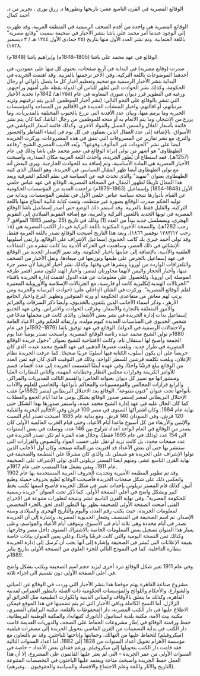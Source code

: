 



الوقائع المصرية في القرن التاسع عشر: تاريخها وتطورها 
د. رزق نوري ، تحرير من د. أحمد كمال

الوقائع المصرية هي واحدة من أقدم الصحف الرسمية في المنطقة العربية. وقد ظهرت إلى الوجود عندما أمر محمد علي باشا بنشر الأخبار في صحيفة سميت "وقايع مصرية" باللغة العثمانية. وتم نشر العدد الأول منها بتاريخ (٢٥ جمادى الأول ١٢٤٤ هـ / ٣ ديسمبر ١٨٢٨).
 
الوقائع في عهد محمد علي باشا (1805–1848م) وإبراهيم باشا (1848م)

صدرت (وقايع مصرية) في البداية في أربع صفحات، يحتوي كل منها على عمودين، في أحدهما الموضوعات باللغة التركية، وفي الآخر ترجمتها بالعربية. وقد اهتمت الجريدة في البداية بنشر الأخبار الرسمية مع تفخيم وتعظيم أخبار كل ما يتصل بالوالي أو رجال الحكومة. وكذلك نشر الحوادث التى تُظهر للناس أن الدولة يقظة على أمنهم وراحتهم.
ورغبة في التطوير قرر ديوان شورى المعاونة في عام (١٢٥٨هـ/ 1842م) تحديد الأخبار التي تنشر بالوقائع على النحو التالي: 
(نشر أخبار الموظفين الذين يتم ترقيتهم وتزيد مرتباتهم، أو اقالتهم، واخبار المنشأت الجديدة في الأقاليم من المساجد والمؤسسات الخيرية وما يرمم منها، وبيان عدد الأفدنة التى تزرع بالحبوب المختلفة بالمديريات، وما يزرع من الاشجار، وما يتم الانعام به أو منحه للموظفين من رجال الباشا، كما كان يتم نشر قائمة بأسعار الغلال والسمن العسل والمواد الاخرى، وكذلك قائمة اسعار المواشي في الأسواق، بالإضافة إلى عدد العمال الذين يعملون في كل يوم في إنشاء القناطر والجسور والترع، مع نشر تقارير عن المصروفات التى تنفق في هذه المشروعات، وركزت الجريدة ايضا على نشر "الحوداث غير المألوف وقوعها". 
ويُعد الأديب المصري الشيخ "رفاعه الطهطاوى" هو أشهر من تولى إدراة الوقائع في عصر محمد علي باشا وذلك في عام (1257هـ). فقد استطاع أن يُطور الجريدة، وأخذت اللغة العربية مكان الصدارة، وأصبحت الأخبار المصرية هى المادة الأساسية، وتم إضافة بند للحوادث الخارجية. ويرى البعض أنه مع تولى الطهطاوى أيضا ظهر المقال السياسي في الجريدة، وهو المقال الذى كتبه الطهطاوى بعنوان "تمهيد" والذى تحدث فيه عن السياسة في نظم الحكم الشرقية ويعد هذا المقال تاريخًا لظهور المقال في الصحافة  المصرية.
الوقائع في عهد عباس حلمي الأول (1848–1854) وإسماعيل (1863–1879م)
تراجعت العديد من المؤسسات الحكومية عن القيام بأدوارها نتيجة سياسة عباس حلمي الأول في تقليص المؤسسات. وبداية من توليه الحكم صدرت الوقائع بصورة غير منتظمه، وتمت كتابة غالبية المتاح منها باللغة التركية، والقليل فقط بالعربية. 
وقد استمر ذلك الوضع حتى أصدر إسماعيل باشا الوقائع المصرية في ثوبها الجديد باللغتين التركية والعربية، مع إضافة التقويم الميلادي إلى التقويم الهجري، وبمسلسل جديد يبدأ من العدد (1) وذلك في تاريخ (25 نوفمبر 1865 الموافق 7 رجب 1282هـ). والنسخة الأخيرة المكتوبة باللغة التركية في دار الكتب المصرية هي (١٨ رجب ١٢٨٣/١٢ نوفمبر ١٨٦٦)، وبعد هذا التاريخ أصبحت الوقائع تصدر باللغة العربية فقط. وقد تولى أحمد خيري بك كاتب الخديوي إسماعيل الإشراف على الوقائع، وارتقى أسلوبها الإنشائي في ذلك العصر، وساهمت في الحركة ألأدبية بما كانت تنشره من المقالات العلمية والأدبية، بالإضافة إلى عنايتها بأخبار الحكومة.  وقد تميز الإصدار الجديد من الوقائع في عهد إسماعيل بالحرص على طبعها وتوزيعها في ميعادها، ونقل الأخبار من الصحف والتلغرافات الواردة من أوروبا ونشرها في وقتها. وكذلك نشر أخبار أفريقيا لأن مصر جزء منها، وأخبار الحجاز واليمن لأنهما مجاورتان لمصر، وأخبار الهند لكون مصر أقصر طرقه الموصلة إلى أوروبا. وللحصول على معلومات عن هذه الدول اهتمت إدارة الجريدة باقتناء "الجرنالات الهندية إنكليزية كانت أو فارسية، مع الجرنالات الإسلامية والأوروباية المعتبرة لقلم الوقائع المصرية". وركزت في الشأن الداخلي على: 
(حوادث الترسانه والحربية ومن يرتب لهم معاش من متقاعدى الحكومة أو ورثة المتوفين  وتطهير الترع واخبار الجامع الأزهر ، وذكر أسماء الأجانب الذين يلتقون بالخديوي، وأيضا ذكر السرقات والجرائم والأمور المتعلقة بالتجارة والأسعار، وغرائب الحوادث والامراض، وفى عهد الخديو إسماعيل بدأت إدارة الجريدة في نشر بعض الأشعار، والذى كانت في مجملها مدحًا في شخص الخديوي في المناسبات العديدة كيوم مولده، وارتقائه للحكم وفي الأعياد العامة والاحتفالات الرسمية في الدولة). 
الوقائع في عهد توفيق باشا (1879–1892م)
فى عام 1880م تولى الشيخ محمد عبده رئاسة الوقائع المصرية. وأصبحت تصدر يومياً عدا يوم الجمعة وأصبح لها استقلال تام. وكانت الافتتاحية للشيخ بعنوان "دخول جريدة الوقائع المصرية فى طراز جديد، وبلغت عصرها الذهبى فى عهد الشيخ محمد عبده، الذي كان حريصاً على أن يكون أسلوب الكتابة فيها أسلوبًا عربيًا صحيحًا. كما عرفت الجريدة نظام الإعلان، وبلغت تكلفته قرشين للسطر الواحد، وذلك فى التوقيت الذي كان فيه ثمن العدد من الوقائع يبلغ قرشًا واحدًا. وفي عهده أيضًا انقسمت الجريدة إلى عدة أقسام: قسم للأوامر الكريمة وقرارات مجلس النظار وخطاباته المهمة، والثاني للنظارات العليا ومنشوراتها مع تمييز كل ديوان بعنوانه الخاص؛ والقسم الثالث للمديريات والمراكز، والرابع قرارات المجالس والقومسيونات والمحاكم بأنواعها، والخامس للعلوم والآداب بأنواعها تحت عنوان "فنون متنوعة". 
الوقائع بعد الاحتلال البريطاني لمصر (1882م)
عقب الإحتلال البريطاني لمصر إستمر صدور الوقائع بشكل يومى ماعدا أيام الجمع والعطلات كما كان الحال عليه في عهد إدارة الشيخ محمد عبده، واستمر صدورها بهذا الشكل حتى نهاية عام 1884. وكان اشتراكها السنوى في مصر 100 قرش وفي الأقاليم البحرية والقبلية 120 قرش، وفي السودان 140 قرش.   ومع بداية عام 1885 أصبحت تصدر أيام السبت والإثنين والأربعاء من كل أسبوع ماعدا أيام الأعياد. وحتى قيام الحرب العالمية الأولى كان يصدر من الوقائع في العام الواحد أعداد تتراوح بين 146 عدد، ووصلت في بعض السنوات الى 154 عدد (وذلك في عام 1895 فقط). وخلال هذه الفترة لم تكن تصدر الجريدة في عدد صفحات محدد، بل كانت تزيد او تقل على حسب المواد والنصوص والقرارات التى ستنشر بها حتى أن بعض الأعداد قد اقتربت من المائة صفحة.
وكان أول الأجانب الذين تولوا الإشراف على الجريدة هو شيملي بك والذي كان مشرفًا على المطبعة والصحيفة في نهاية القرن التاسع عشر. ومنهم ايضا المستر تريلوني الذى تولى الإشراف على الصحيفة عام 1911، وبقي يشغل هذا المنصب حتى عام 1917م.   
وقد تم تطوير المطبعة الأميرية وتحديث الحروف العربية المستخدمة بها عام 1902 وانعكس ذلك على شكل صفحات الجريدة فأصبحت الوقائع تُطبع بحروف جميلة وطبع أنيق.  كذلك قام المستر تريلوني بإحداث تغيير في شكل الجريدة فأصبح اسمها يُكتب بخط كبير وبشكل واضح في أعلى الصفحة الأولى. كما ذُكِر تحت العنوان "جريدة رسمية للحكومة المصرية".  وفي نهاية القرن التاسع عشر ونتيجة لتطورات متنوعة في الإخراج الفنى أضحت الصفحة الأولى للصحيفة يظهر بها التطور الذى لحق بالجزء المخصص لمعلومات الجريدة، حيث يكتب رقم العدد، واليوم والتاريخ الهجرى والميلادى وسنة الإصدار، ثم اسم الصحيفة في المنتصف وشعار الخديوية المصرية، وإشارة إلى أن الجريدة تصدر في أيام محددة وهي ثلاثة أيام في الأسبوع، وتتوقف أيام الأعياد والمواسم، وعلى يسار هذا العنوان تسجيل بعض المعلومات الخاصة بالاشتراك السنوى داخل مصر وخارجها، وكذلك ثمن النسخة اليومية والتي كانت قرشًا واحدًا. وعلى يمين العنوان بيانات خاصة بقيمة الإعلانات التي تُنشر في الصحيفة وإشارة إلى أنها يجب أن تُرسل إلى إدارة الجريدة بنظارة الداخلية، كما في النموذج التالي للجزء العلوي من الصفحة الأولى بتاريخ يناير 1889م.
 
وفي عام 1911 تغير شكل الوقائع مرة أخرى ليزيد حجم اسم الصحيفة ويكتب بشكل واضح في أعلى الصفحة الأولى دون تقسيم الى اجزاء ثلاثة.
 
مشروع صناعة القاهرة
يهتم موقعنا هذا بنشر الأخبار التي وردت في الوقائع عن المباني والشوارع، والأحكام واللوائح والمؤسسات الحكومية ذات الصلة بالتطور العمراني لمدينة القاهرة، وكذلك ما يتعلق بالأوقاف والمباني الدينية والكوارث الطبيعية مثل الحرائق أو الزلازل. أما النسخ الكاملة وباقي الأخبار التي لم يتم تضمينها في هذا الموقع فيمكن الاطلاع عليها في دار الكتب المصرية، دار المحفوظات بالقلعة، مكتبة البرلمان المصري، مكتبة بيت الامة، مكتبة بلدية استانبول (أتاتورك كتبهانه)، والمكتبة الوطنية البريطانية. 
حفظ ورقمنة الوقائع
في إطار مشروعات الحفاظ على الصحف والدوريات القديمة قامت دار الكتب في بداية التسعينات من القرن الماضي بتحويل الجريدة إلى مصغرات فيلمية (ميكروفيلم) للحفاظ عليها من التهالك، وحمايتها وإتاحتها للباحثين. وقد تم بالتعاون مع مؤسسة الأهرام تحويل أعداد السنوات من 1828 إلى 1882، أما أعداد السنوات التالية فقد قامت دار الكتب بتحويلها إلى ميكروفيلم. ورغم فقدان بعض الأعداد – خاصة في السنوات الأولى من عمر الجريدة – التى لم يعثر عليها القائمون على المشروع، إلا أن هذا العمل حفظ الجريدة وأصبحت متاحة ويعتمد عليها الباحثون في التخصصات المتنوعة (التاريخ والآثار واللغة وعلم الاجتماع والاقتصاد والسياسة والحقوقيون ...وغيرهم).

